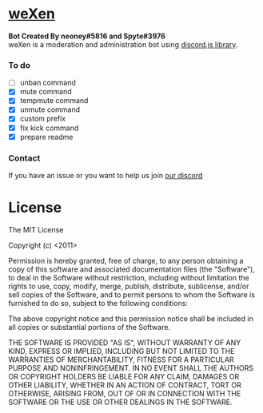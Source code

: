 # [weXen ](https://discordapp.com/oauth2/authorize?&client_id=460153151073288202&scope=bot&permissions=8)
**Bot Created By neoney#5816 and Spyte#3976**\
weXen is a moderation and administration bot using [discord.js library](https://discord.js.org).
### To do
- [ ] unban command
- [x] mute command
- [x] tempmute command
- [x] unmute command
- [x] custom prefix
- [x] fix kick command
- [x] prepare readme
### Contact
If you have an issue or you want to help us join [our discord](https://discord.gg/PMFET9W)
# License
The MIT License

Copyright (c) <2011>

Permission is hereby granted, free of charge, to any person obtaining a copy of this software and associated documentation files (the "Software"), to deal in the Software without restriction, including without limitation the rights to use, copy, modify, merge, publish, distribute, sublicense, and/or sell copies of the Software, and to permit persons to whom the Software is furnished to do so, subject to the following conditions:

The above copyright notice and this permission notice shall be included in all copies or substantial portions of the Software.

THE SOFTWARE IS PROVIDED "AS IS", WITHOUT WARRANTY OF ANY KIND, EXPRESS OR IMPLIED, INCLUDING BUT NOT LIMITED TO THE WARRANTIES OF MERCHANTABILITY, FITNESS FOR A PARTICULAR PURPOSE AND NONINFRINGEMENT. IN NO EVENT SHALL THE AUTHORS OR COPYRIGHT HOLDERS BE LIABLE FOR ANY CLAIM, DAMAGES OR OTHER LIABILITY, WHETHER IN AN ACTION OF CONTRACT, TORT OR OTHERWISE, ARISING FROM, OUT OF OR IN CONNECTION WITH THE SOFTWARE OR THE USE OR OTHER DEALINGS IN THE SOFTWARE.

